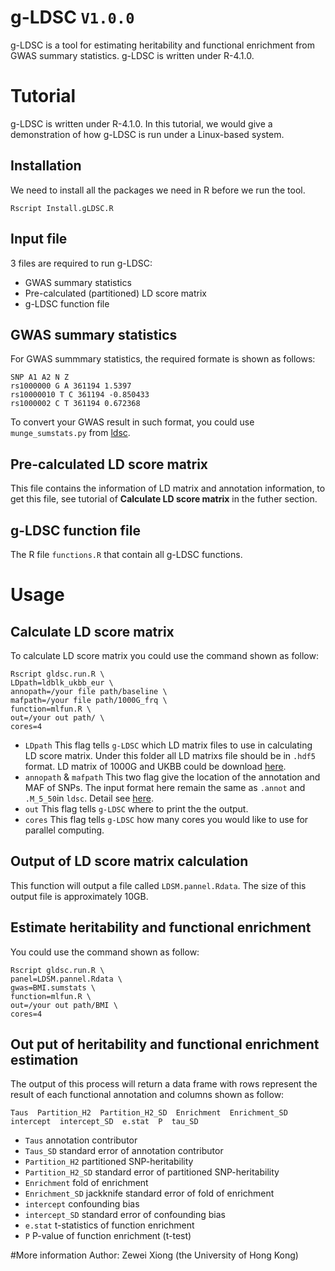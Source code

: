 # g-LDSC ```V1.0.0```
g-LDSC is a tool for estimating heritability and functional enrichment from GWAS summary statistics. g-LDSC is written under R-4.1.0. 
# Tutorial
g-LDSC is written under R-4.1.0. In this tutorial, we would give a demonstration of how g-LDSC is run under a Linux-based system.
## Installation
We need to install all the packages we need in R before we run the tool.
```
Rscript Install.gLDSC.R
```
## Input file
3 files are required to run g-LDSC:
- GWAS summary statistics
- Pre-calculated (partitioned) LD score matrix
- g-LDSC function file
## GWAS summary statistics
For GWAS summmary statistics, the required formate is shown as follows:
```
SNP A1 A2 N Z
rs1000000 G A 361194 1.5397
rs10000010 T C 361194 -0.850433
rs1000002 C T 361194 0.672368
```
To convert your GWAS result in such format, you could use ```munge_sumstats.py``` from [ldsc](https://github.com/bulik/ldsc/wiki/Partitioned-Heritability).
## Pre-calculated LD score matrix
This file contains the information of LD matrix and annotation information, to get this file, see tutorial of **Calculate LD score matrix** in the futher section.
## g-LDSC function file
The R file ```functions.R``` that contain all g-LDSC functions.
# Usage
## Calculate LD score matrix
To calculate LD score matrix you could use the command shown as follow:
```
Rscript gldsc.run.R \
LDpath=ldblk_ukbb_eur \
annopath=/your file path/baseline \
mafpath=/your file path/1000G_frq \
function=mlfun.R \
out=/your out path/ \
cores=4
```
- ```LDpath``` This flag tells ```g-LDSC``` which LD matrix files to use in calculating LD score matrix. Under this folder all LD matrixs file should be in ```.hdf5``` format. LD matrix of 1000G and UKBB could be download [here](https://github.com/getian107/PRScsx). 
- ```annopath``` & ```mafpath``` This two flag give the location of the annotation and MAF of SNPs. The input format here remain the same as ```.annot``` and ```.M_5_50```in  ```ldsc```. Detail see [here](https://github.com/bulik/ldsc/wiki/Partitioned-Heritability).
- ```out``` This flag tells ```g-LDSC``` where to print the the output.
- ```cores``` This flag tells ```g-LDSC``` how many cores you would like to use for parallel computing.

## Output of LD score matrix calculation
This function will output a file called ```LDSM.pannel.Rdata```. The size of this output file is approximately 10GB.

## Estimate heritability and functional enrichment
You could use the command shown as follow:
```
Rscript gldsc.run.R \
panel=LDSM.pannel.Rdata \
gwas=BMI.sumstats \
function=mlfun.R \
out=/your out path/BMI \
cores=4 
```
## Out put of heritability and functional enrichment estimation
The output of this process will return a data frame with rows represent the result of each functional annotation and columns shown as follow:
```
Taus  Partition_H2  Partition_H2_SD  Enrichment  Enrichment_SD  intercept  intercept_SD  e.stat  P  tau_SD   
```
- ```Taus``` annotation contributor
- ```Taus_SD``` standard error of annotation contributor
- ```Partition_H2``` partitioned SNP-heritability
- ```Partition_H2_SD``` standard error of partitioned SNP-heritability
- ```Enrichment``` fold of enrichment
- ```Enrichment_SD``` jackknife standard error of fold of enrichment
- ```intercept``` confounding bias
- ```intercept_SD``` standard error of confounding bias
- ```e.stat``` t-statistics of function enrichment
- ```P``` P-value of function enrichment (t-test)

#More information
Author: Zewei Xiong (the University of Hong Kong)
